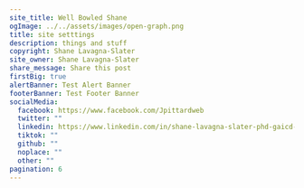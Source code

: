 ```yaml
---
site_title: Well Bowled Shane
ogImage: ../../assets/images/open-graph.png
title: site setttings
description: things and stuff
copyright: Shane Lavagna-Slater
site_owner: Shane Lavagna-Slater
share_message: Share this post
firstBig: true
alertBanner: Test Alert Banner
footerBanner: Test Footer Banner
socialMedia:
  facebook: https://www.facebook.com/Jpittardweb
  twitter: ""
  linkedin: https://www.linkedin.com/in/shane-lavagna-slater-phd-gaicd-0664b620/
  tiktok: ""
  github: ""
  noplace: ""
  other: ""
pagination: 6
---
```

